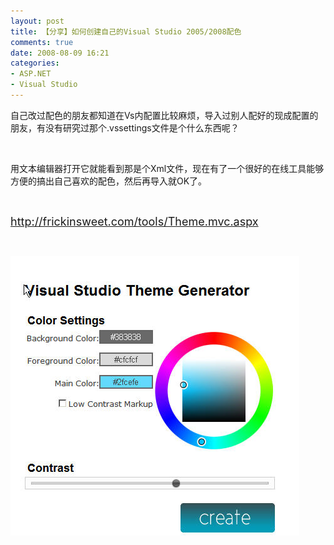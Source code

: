 ```yaml
---
layout: post
title: 【分享】如何创建自己的Visual Studio 2005/2008配色
comments: true
date: 2008-08-09 16:21
categories:
- ASP.NET
- Visual Studio
---
```


<p>自己改过配色的朋友都知道在Vs内配置比较麻烦，导入过别人配好的现成配置的朋友，有没有研究过那个.vssettings文件是个什么东西呢？</p>
<br /><p>用文本编辑器打开它就能看到那是个Xml文件，现在有了一个很好的在线工具能够方便的搞出自己喜欢的配色，然后再导入就OK了。</p>
<br /><p><a href="http://frickinsweet.com/tools/Theme.mvc.aspx"><font size="4">http://frickinsweet.com/tools/Theme.mvc.aspx</font></a></p>
<br /><p><a href="http://frickinsweet.com/tools/Theme.mvc.aspx" target="_blank" mce_href="http://frickinsweet.com/tools/Theme.mvc.aspx"><img class="" title="vs_them_generator" height="447" alt="vs_them_generator" src="/images/hbz_images/e01387bd-8f4f-4638-8131-226ce244e723.jpg" width="462" border="0" mce_src="/images/hbz_images/e01387bd-8f4f-4638-8131-226ce244e723.jpg"></a></p>				

